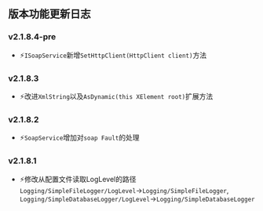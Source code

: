 ﻿## 版本功能更新日志

### v2.1.8.4-pre
- ⚡️`ISoapService`新增`SetHttpClient(HttpClient client)`方法

### v2.1.8.3
- ⚡️改进`XmlString`以及`AsDynamic(this XElement root)`扩展方法

### v2.1.8.2
- ⚡️`SoapService`增加对`soap Fault`的处理

### v2.1.8.1
- ⚡️修改从配置文件读取LogLevel的路径 `Logging/SimpleFileLogger/LogLevel`->`Logging/SimpleFileLogger`, `Logging/SimpleDatabaseLogger/LogLevel`->`Logging/SimpleDatabaseLogger`